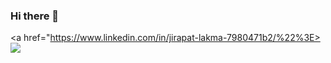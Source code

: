 ### Hi there 👋
<a href="https://www.linkedin.com/in/jirapat-lakma-7980471b2/%22%3E>
   <img src="https://img.shields.io/badge/LinkedIn-0077B5?style=for-the-badge&logo=linkedin&logoColor=white"/>
</a>
<br /><br />



<!--
**BigPongsakorn02/BigPongsakorn02** is a ✨ _special_ ✨ repository because its `README.md` (this file) appears on your GitHub profile.

Here are some ideas to get you started:

- 🔭 I’m currently working on ...
- 🌱 I’m currently learning ...
- 👯 I’m looking to collaborate on ...
- 🤔 I’m looking for help with ...
- 💬 Ask me about ...
- 📫 How to reach me: ...
- 😄 Pronouns: ...
- ⚡ Fun fact: ...
-->
